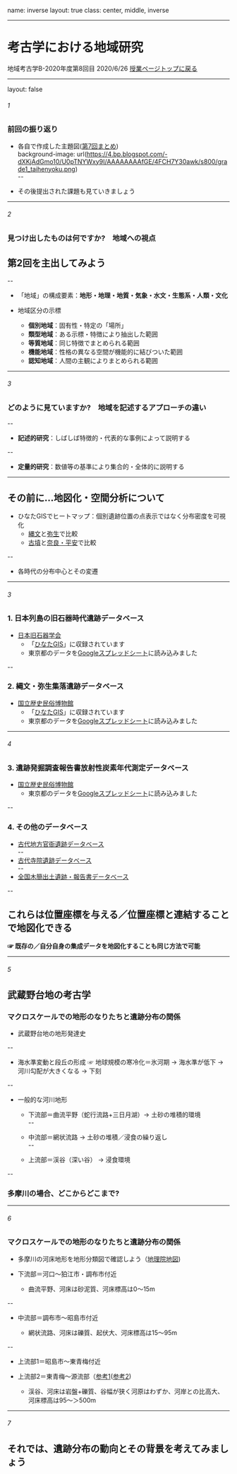 name: inverse
layout: true
class: center, middle, inverse

---
# 考古学における地域研究 
地域考古学B-2020年度第8回目
2020/6/26
[授業ページトップに戻る](https://kotdijian.github.io/ChiikiKoukoB-2020/)

---
layout: false
###### 1
### 前回の振り返り
* 各自で作成した主題図([第7回まとめ](https://docs.google.com/document/d/1oKuKq1ya3_haq1b_rWcXnt-aUsBETPwofgmWjbTWX_c/edit?usp=sharing))  
background-image: url(https://4.bp.blogspot.com/-dXKjAdGmo10/U0pTNYWxy9I/AAAAAAAAfGE/4FCH7Y30awk/s800/grade1_taihenyoku.png)  
--

* その後提出された課題も見ていきましょう  

---
###### 2
### 見つけ出したものは何ですか?　地域への視点  

## 第2回を主出してみよう  

--

* 「地域」の構成要素：**地形・地理・地質・気象・水文・生態系・人類・文化**    
* 地域区分の示標    
    
    - **個別地域**：固有性・特定の「場所」
    - **類型地域**：ある示標・特徴により抽出した範囲    
    - **等質地域**：同じ特徴でまとめられる範囲
    - **機能地域**：性格の異なる空間が機能的に結びついた範囲    
    - **認知地域**：人間の主観によりまとめられる範囲    

---
###### 3
### どのように見ていますか?　地域を記述するアプローチの違い  

--

* **記述的研究**：しばしば特徴的・代表的な事例によって説明する  

--

* **定量的研究**：数値等の基準により集合的・全体的に説明する  

---

## その前に...地図化・空間分析について  
* ひなたGISでヒートマップ：個別遺跡位置の点表示ではなく分布密度を可視化
  * [縄文](https://bit.ly/2zHViCT)と[弥生](https://bit.ly/2zHViCT)で比較  
  * [古墳](https://bit.ly/3hN2TS7)と[奈良・平安](https://bit.ly/2zHViCT)で比較  
  
--

* 各時代の分布中心とその変遷

---
###### 3
### 1. 日本列島の旧石器時代遺跡データベース  
* [日本旧石器学会](http://palaeolithic.jp/data/index.htm)
    * 「[ひなたGIS](https://hgis.pref.miyazaki.lg.jp/)」に収録されています  
    * 東京都のデータを[Googleスプレッドシート](https://docs.google.com/spreadsheets/d/1HyqVvwygL5keQWXzetahNST33-t_nw9gJpTtsz9Z3fE/edit?usp=sharing)に読み込みました  

--

### 2. 縄文・弥生集落遺跡データベース  
* [国立歴史民俗博物館](https://www.rekihaku.ac.jp/up-cgi/login.pl?p=param/jomo/db_param)  
    * 「[ひなたGIS](https://hgis.pref.miyazaki.lg.jp/)」に収録されています  
    * 東京都のデータを[Googleスプレッドシート](https://docs.google.com/spreadsheets/d/1HyqVvwygL5keQWXzetahNST33-t_nw9gJpTtsz9Z3fE/edit?usp=sharing)に読み込みました  

---
###### 4
### 3. 遺跡発掘調査報告書放射性炭素年代測定データベース  
* [国立歴史民俗博物館](https://www.rekihaku.ac.jp/up-cgi/login.pl?p=param/esrd/db_param)  
    * 東京都のデータを[Googleスプレッドシート](https://docs.google.com/spreadsheets/d/1HyqVvwygL5keQWXzetahNST33-t_nw9gJpTtsz9Z3fE/edit?usp=sharing)に読み込みました  

--

### 4. その他のデータベース  
* [古代地方官衙遺跡データベース](http://mokuren.nabunken.go.jp/NCPstr/NCPstr.htm)  
--
* [古代寺院遺跡データベース](http://mokuren.nabunken.go.jp/NCPstjiin/NCPstrJ.htm)  
--
* [全国木簡出土遺跡・報告書データベース](http://mokuren.nabunken.go.jp/NCPMKR/Mkn-Iseki.html)  

--

## これらは位置座標を与える／位置座標と連結することで地図化できる
**☞ 既存の／自分自身の集成データを地図化することも同じ方法で可能**  

---
###### 5
## 武蔵野台地の考古学
### マクロスケールでの地形のなりたちと遺跡分布の関係  

* 武蔵野台地の地形発達史  

--

* 海水準変動と段丘の形成
  ☞ 地球規模の寒冷化＝氷河期 → 海水準が低下 → 河川勾配が大きくなる → 下刻  

--

* 一般的な河川地形
  * 下流部＝曲流平野（蛇行流路+三日月湖）→ 土砂の堆積的環境  
--

  * 中流部＝網状流路 → 土砂の堆積／浸食の繰り返し  
--

  * 上流部＝渓谷（深い谷） → 浸食環境  
  
--

### 多摩川の場合、どこからどこまで?  

---
###### 6
### マクロスケールでの地形のなりたちと遺跡分布の関係  
* 多摩川の河床地形を地形分類図で確認しよう（[地理院地図](https://bit.ly/3hBsYDv))  

* 下流部＝河口～狛江市・調布市付近

    * 曲流平野、河床は砂泥質、河床標高は0～15m

--

* 中流部＝調布市～昭島市付近

    * 網状流路、河床は礫質、起伏大、河床標高は15～95m

--
* 上流部1＝昭島市～東青梅付近

* 上流部2＝東青梅～源流部（[参考1](https://bit.ly/2N759W6)([参考2](https://bit.ly/3hHl8s4))

    * 渓谷、河床は岩盤+礫質、谷幅が狭く河原はわずか、河岸との比高大、河床標高は95～＞500m  

---
###### 7
## それでは、遺跡分布の動向とその背景を考えてみましょう  


